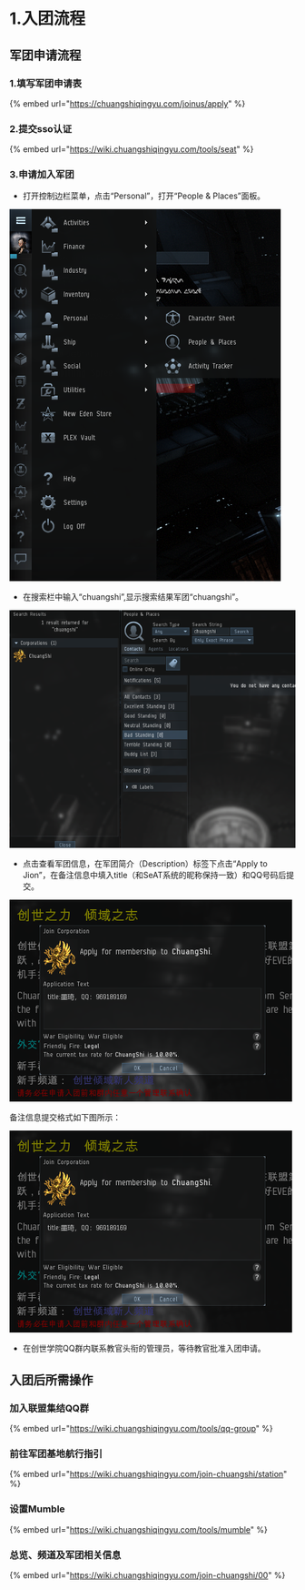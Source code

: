 # 1.入团流程

## 军团申请流程

### 1.填写军团申请表

{% embed url="https://chuangshiqingyu.com/joinus/apply" %}

### 2.提交sso认证

{% embed url="https://wiki.chuangshiqingyu.com/tools/seat" %}

### 3.申请加入军团

* 打开控制边栏菜单，点击“Personal”，打开“People & Places”面板。

![](../.gitbook/assets/1583815953760-69789ea98a0ae809.png)

* 在搜索栏中输入“chuangshi”,显示搜索结果军团“chuangshi”。

![](../.gitbook/assets/1583815953761-ad2c266ad6c6c173.png)

* 点击查看军团信息，在军团简介（Description）标签下点击“Apply to Jion”，在备注信息中填入title（和SeAT系统的昵称保持一致）和QQ号码后提交。

![](../.gitbook/assets/1583815953761-b964cdafc1a60513.png)

备注信息提交格式如下图所示：

![](../.gitbook/assets/image%20%282%29.png)

* 在创世学院QQ群内联系教官头衔的管理员，等待教官批准入团申请。

## 入团后所需操作

### 加入联盟集结QQ群

{% embed url="https://wiki.chuangshiqingyu.com/tools/qq-group" %}

### 前往军团基地航行指引

{% embed url="https://wiki.chuangshiqingyu.com/join-chuangshi/station" %}

### 设置Mumble

{% embed url="https://wiki.chuangshiqingyu.com/tools/mumble" %}

### 总览、频道及军团相关信息

{% embed url="https://wiki.chuangshiqingyu.com/join-chuangshi/00" %}









